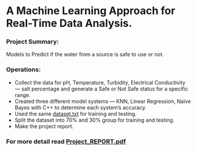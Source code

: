 # A Machine Learning Approach for Real-Time Data Analysis.

### Project Summary:
Models to Predict if the water from a source is safe to use or not.

### Operations:
- Collect the data for pH, Temperature, Turbidity, Electrical Conductivity — salt percentage and generate a Safe or Not Safe status for a specific range.
- Created three different model systems — KNN, Linear Regression, Naïve Bayes with C++ to determine each system’s accuracy.
- Used the same [dataset.txt](https://github.com/marufzaman/A-Machine-Learning-Approach-for-Real-time-data-analysis/blob/master/dataset.txt) for training and testing.
- Split the dataset into 70% and 30% group for training and testing.
- Make the project report.

### For more detail read [Project_REPORT.pdf](https://bit.ly/341EY9g)
